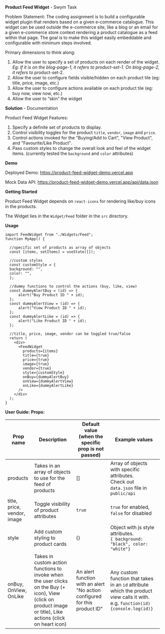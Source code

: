 **Product Feed Widget** - Swym Task

Problem Statement: The coding assignment is to build a configurable widget plugin that renders based on a given e-commerce catalogue. This widget can be used outside the e-commerce site, like a blog or an email for a given e-commerce store context rendering a product catalogue as a feed within that page. The goal is to make this widget easily embeddable and configurable with minimum steps involved.

Primary dimensions to think along:
1. Allow the user to specify a set of products on each render of the widget.
*Eg: If it is on the blog-page-1, it refers to product-set-1. On blog-page-2, it refers to* product-set-2.
2. Allow the user to configure fields visible/hidden on each product tile (eg: title, price, image, etc.)
3. Allow the user to configure actions available on each product tile (eg: buy now, view now, etc.)
4. Allow the user to “skin” the widget

**Solution** - Documentation

Product Feed Widget Features:
1. Specify a definite set of products to display.
2. Control visibility toggles for the product `title`, `vendor`, `image` and `price`.
3. Control actions invoked for the "Buying/Add to Cart", "View Product", and "Favourite/Like Product".
4. Pass custom styles to change the overall look and feel of the widget items. (currently tested the `background` and `color` attributes)

**Demo**

Deployed Demo: https://product-feed-widget-demo.vercel.app

Mock Data API: https://product-feed-widget-demo.vercel.app/api/data.json

**Getting Started**

Product Feed Widget depends on `react-icons` for rendering like/buy icons in the products.

The Widget lies in the `Widget/Feed` folder in the `src` directory.

**Usage**

    import FeedWidget from "./Widgets/Feed";
    function MyApp() {
    
      //specific set of products as array of objects
      const [items, setItems] = useState([]);
      
      //custom styles
	  const customStyle = {
      background: "",
      color: "",
      };

	  //dummy functions to control the actions (buy, like, view)
	  const dummyAlertBuy = (id) => {
	      alert("Buy Product ID " + id);
      };
      const dummyAlertView = (id) => {
		  alert("View Product ID " + id);
	  };
	  const dummyAlertLike = (id) => {
		  alert("Like Product ID " + id);
	  };
    
	  //title, price, image, vendor can be toggled true/false
      return (
        <div>
          <FeedWidget
            products={items}
            title={true}
            price={true}
            image={true}
            vendor={true}
            style={customStyle}
            onBuy={dummyAlertBuy}
            onView={dummyAlertView}
            onLike={dummyAlertLike}
          />
        </div>
      );
    }
**User Guide:**
**Props:**

| Prop name                   | Description                                                                                                                                                | Default value (when the specific prop is not passed)                                                             | Example values                                                                                                            |
| --------------------------- | ---------------------------------------------------------------------------------------------------------------------------------------------------------- | -------------------------------------------------------------------------- | ------------------------------------------------------------------------------------------------------------------------- |
| products                    | Takes in an array of objects to use for the feed of products                                                                                               | []                                                                         | Array of objects with specific attributes.<br> Check out `data.json` file in `public/api`                                 |
| title, price, vendor, image | Toggle visibility of product attributes                                                                                                                    | `true`                                                                     | `true` for enabled, `false` for disabled                                                                                  |
| style                       | Add custom styling to product cards                                                                                                                        | {}                                                                         | Object with js style attributes. <br> `{ background: "black", color: "white"}`                                                     |
| onBuy, OnView, OnLike       | Takes in custom action functions to invoke when the user clicks on the Buy (+ icon), View (click on product image or title), Like actions (click on heart icon) | An alert function with an alert "No action configured for this product ID" | Any custom function that takes in an `id` attribute which the product view calls it with. <br> e.g. `function(id){console.log(id)}` |
